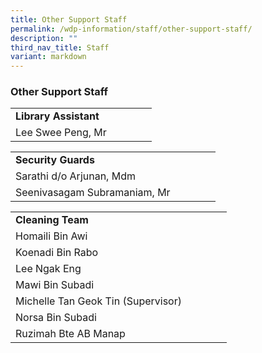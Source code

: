 ```yaml
---
title: Other Support Staff
permalink: /wdp-information/staff/other-support-staff/
description: ""
third_nav_title: Staff
variant: markdown
---
```

### **Other Support Staff**

|  | |  |  | |
|---|---|---|---|---|
| **Library Assistant** | 
Lee Swee Peng, Mr |

|  | |  |  | |
|---|---|---|---|---|
| **Security Guards** | 
Sarathi d/o Arjunan, Mdm |
Seenivasagam Subramaniam, Mr |


|  | |  |  | |
|---|---|---|---|---|
| **Cleaning Team** | 
Homaili Bin Awi |
Koenadi Bin Rabo |
Lee Ngak Eng |
Mawi Bin Subadi |
Michelle Tan Geok Tin (Supervisor)|
Norsa Bin Subadi|
Ruzimah Bte AB Manap |